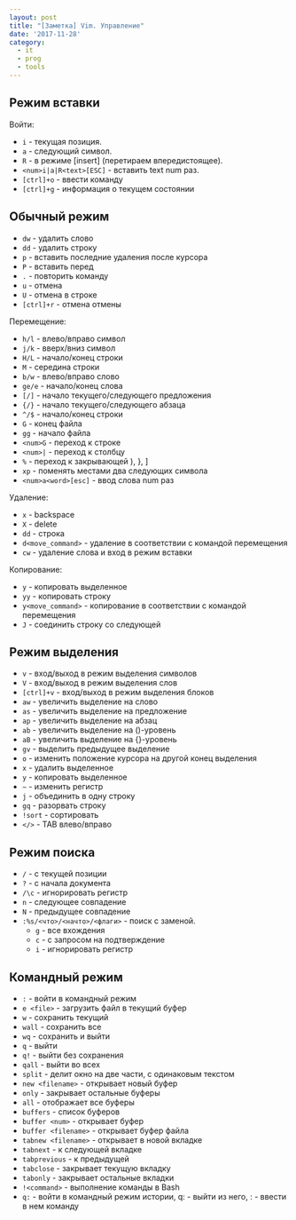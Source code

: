 ```yaml
---
layout: post
title: "[Заметка] Vim. Управление"
date: '2017-11-28'
category:
  - it
  - prog
  - tools
---
```

<!--more-->
## Режим вставки
Войти:
- `i` - текущая позиция.
- `a` - следующий символ.
- `R` - в режиме [insert] (перетираем впередистоящее).
- `<num>i|a|R<text>[ESC]` - вставить text num раз.
- `[ctrl]+o` - ввести команду
- `[ctrl]+g` - информация о текущем состоянии

## Обычный режим
- `dw` - удалить слово
- `dd` - удалить строку
- `p` - вставить последние удаления после курсора
- `P` - вставить перед
- `.` - повторить команду
- `u` - отмена
- `U` - отмена в строке
- `[ctrl]+r` - отмена отмены

Перемещение:
- `h/l` - влево/вправо символ
- `j/k` - вверх/вниз символ
- `H/L` - начало/конец строки
- `M` - середина строки
- `b/w` - влево/вправо слово
- `ge/e` - начало/конец слова
- `[/]` - начало текущего/следующего предложения
- `{/}` - начало текущего/следующего абзаца
- `^/$` - начало/конец строки
- `G` - конец файла
- `gg` - начало файла
- `<num>G` - переход к строке
- `<num>|` - переход к столбцу
- `%` - переход к закрывающей ), }, ]
- `xp` - поменять местами два следующих символа
- `<num>a<word>[esc]` - ввод слова num раз

Удаление:
- `x` - backspace
- `X` - delete
- `dd` - строка
- `d<move_command>` - удаление в соответствии с командой перемещения
- `cw` - удаление слова и вход в режим вставки

Копирование:
- `y` - копировать выделенное
- `yy` - копировать строку
- `y<move_command>` - копирование в соответствии с командой перемещения
- `J` - соединить строку со следующей

## Режим выделения
- `v` - вход/выход в режим выделения символов
- `V` - вход/выход в режим выделения слов
- `[ctrl]+v` - вход/выход в режим выделения блоков
- `aw` - увеличить выделение на слово
- `as` - увеличить выделение на предложение
- `ap` - увеличить выделение на абзац
- `ab` - увеличить выделение на ()-уровень
- `aB` - увеличить выделение на {}-уровень
- `gv` - выделить предыдущее выделение
- `o` - изменить положение курсора на другой конец выделения
- `x` - удалить выделенное
- `y` - копировать выделенное
- `~` - изменить регистр
- `j` - объединить в одну строку
- `gq` - разорвать строку
- `!sort` - сортировать
- `</>` - TAB влево/вправо

## Режим поиска
- `/` - с текущей позиции
- `?` - с начала документа
- `/\c` - игнорировать регистр
- `n` - следующее совпадение
- `N` - предыдущее совпадение
- `:%s/<что>/<начто>/<флаги>` - поиск с заменой.
    - `g` - все вхождения
    - `c` - с запросом на подтверждение
    - `i` - игнорировать регистр

## Командный режим
- `:` - войти в командный режим
- `e <file>` - загрузить файл в текущий буфер
- `w` - сохранить текущий
- `wall` - сохранить все
- `wq` - сохранить и выйти
- `q` - выйти
- `q!` - выйти без сохранения
- `qall` - выйти во всех
- `split` - делит окно на две части, с одинаковым текстом
- `new <filename>` - открывает новый буфер
- `only` - закрывает остальные буферы
- `all` - отображает все буферы
- `buffers` - список буферов
- `buffer <num>` - открывает буфер
- `buffer <filename>` - открывает буфер файла
- `tabnew <filename>` - открывает в новой вкладке
- `tabnext` - к следующей вкладке
- `tabprevious` - к предыдущей
- `tabclose` - закрывает текущую вкладку
- `tabonly` - закрывает остальные вкладки
- `!<command>` - выполнение команды в Bash
- `q:` - войти в командный режим истории, q: - выйти из него, : - ввести в нем команду
